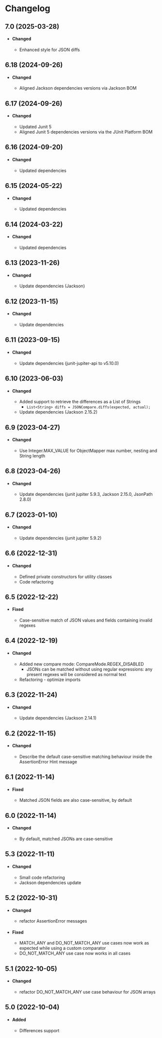 # Changelog

## 7.0 (2025-03-28)
- #### Changed
  - Enhanced style for JSON diffs

## 6.18 (2024-09-26)
- #### Changed
  - Aligned Jackson dependencies versions via Jackson BOM

## 6.17 (2024-09-26)
- #### Changed
  - Updated Junit 5
  - Aligned Junit 5 dependencies versions via the JUnit Platform BOM

## 6.16 (2024-09-20)
- #### Changed
  - Updated dependencies
  
## 6.15 (2024-05-22)
- #### Changed
  - Updated dependencies

## 6.14 (2024-03-22)
- #### Changed
  - Updated dependencies

## 6.13 (2023-11-26)
- #### Changed
  - Update dependencies (Jackson)

## 6.12 (2023-11-15)
- #### Changed
  - Update dependencies

## 6.11 (2023-09-15)
- #### Changed
  - Update dependencies (junit-jupiter-api to v5.10.0)  
  
## 6.10 (2023-06-03)
- #### Changed
  - Added support to retrieve the differences as a List of Strings
    - `List<String> diffs = JSONCompare.diffs(expected, actual);`
  - Update dependencies (Jackson 2.15.2)


## 6.9 (2023-04-27)
- #### Changed
  - Use Integer.MAX_VALUE for ObjectMapper max number, nesting and String length  

## 6.8 (2023-04-26)
- #### Changed
  - Update dependencies (junit jupiter 5.9.3, Jackson 2.15.0, JsonPath 2.8.0) 

## 6.7 (2023-01-10)
- #### Changed
  - Update dependencies (junit jupiter 5.9.2)

## 6.6 (2022-12-31)
- #### Changed
  - Defined private constructors for utility classes  
  - Code refactoring  

## 6.5 (2022-12-22)
- #### Fixed
  - Case-sensitive match of JSON values and fields containing invalid regexes  

## 6.4 (2022-12-19)
- #### Changed
  - Added new compare mode: CompareMode.REGEX_DISABLED
    - JSONs can be matched without using regular expressions: any present regexes will be considered as normal text   
  - Refactoring - optimize imports  
  
## 6.3 (2022-11-24)
- #### Changed
  - Update dependencies (Jackson 2.14.1)

## 6.2 (2022-11-15)
- #### Changed
  - Describe the default case-sensitive matching behaviour inside the AssertionError Hint message  
  
## 6.1 (2022-11-14)
- #### Fixed
  - Matched JSON fields are also case-sensitive, by default  

## 6.0 (2022-11-14)
- #### Changed
  - By default, matched JSONs are case-sensitive

## 5.3 (2022-11-11)
- #### Changed
  - Small code refactoring
  - Jackson dependencies update
  
## 5.2 (2022-10-31)
- #### Changed
  - refactor AssertionError messages
- #### Fixed
  - MATCH_ANY and DO_NOT_MATCH_ANY use cases now work as expected while using a custom comparator  
  - DO_NOT_MATCH_ANY use case now works in all cases

## 5.1 (2022-10-05)
- #### Changed
  - refactor DO_NOT_MATCH_ANY use case behaviour for JSON arrays

## 5.0 (2022-10-04)
- #### Added
  - Differences support
